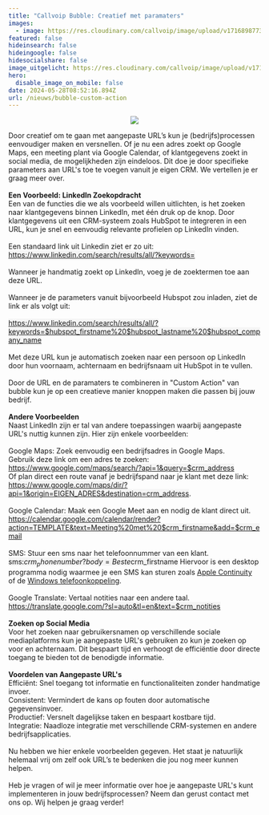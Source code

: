 ```yaml
---
title: "Callvoip Bubble: Creatief met paramaters"
images:
  - image: https://res.cloudinary.com/callvoip/image/upload/v1716898773/linkedin-popup.png
featured: false
hideinsearch: false
hideingoogle: false
hidesocialshare: false
image_uitgelicht: https://res.cloudinary.com/callvoip/image/upload/v1716898773/linkedin-popup.png
hero:
  disable_image_on_mobile: false
date: 2024-05-28T08:52:16.894Z
url: /nieuws/bubble-custom-action
---
```

<center><img src="https://res.cloudinary.com/callvoip/image/upload/v1716898773/linkedin-popup.png"></center>

Door creatief om te gaan met aangepaste URL’s kun je (bedrijfs)processen eenvoudiger maken en versnellen. Of je nu een adres zoekt op Google Maps, een meeting plant via Google Calendar, of klantgegevens zoekt in social media, de mogelijkheden zijn eindeloos. Dit doe je door specifieke parameters aan URL's toe te voegen vanuit je eigen CRM. We vertellen je er graag meer over.\
\
<b>Een Voorbeeld: LinkedIn Zoekopdracht</b> \
Een van de functies die we als voorbeeld willen uitlichten, is het zoeken naar klantgegevens binnen LinkedIn, met één druk op de knop. Door klantgegevens uit een CRM-systeem zoals HubSpot te integreren in een URL, kun je snel en eenvoudig relevante profielen op LinkedIn vinden.\
\
Een standaard link uit Linkedin ziet er zo uit: <span style="background-color: #f5f5f5;">https://www.linkedin.com/search/results/all/?keywords=</span>\
\
Wanneer je handmatig zoekt op LinkedIn, voeg je de zoektermen toe aan deze URL.\
\
Wanneer je de parameters vanuit bijvoorbeeld Hubspot zou inladen, ziet de link er als volgt uit:\
\
<span style="background-color: #f5f5f5;">https://www.linkedin.com/search/results/all/?keywords=$hubspot_firstname%20$hubspot_lastname%20$hubspot_company_name</span>\
\
Met deze URL kun je automatisch zoeken naar een persoon op LinkedIn door hun voornaam, achternaam en bedrijfsnaam uit HubSpot in te vullen.\
\
Door de URL en de paramaters te combineren in "Custom Action" van bubble kun je op een creatieve manier knoppen maken die passen bij jouw bedrijf.\
\
<b>Andere Voorbeelden</b>\
Naast LinkedIn zijn er tal van andere toepassingen waarbij aangepaste URL's nuttig kunnen zijn. Hier zijn enkele voorbeelden:\
\
Google Maps: Zoek eenvoudig een bedrijfsadres in Google Maps.<br>
Gebruik deze link om een adres te zoeken:<br><span style="background-color: #f5f5f5;">https://www.google.com/maps/search/?api=1&query=$crm_address</span><br>
Of plan direct een route vanaf je bedrijfspand naar je klant met deze link:<br><span style="background-color: #f5f5f5;">https://www.google.com/maps/dir/?api=1&origin=EIGEN_ADRES&destination=crm_address</span>.\
<br>Google Calendar: Maak een Google Meet aan en nodig de klant direct uit.\
<span style="background-color: #f5f5f5;">https://calendar.google.com/calendar/render?action=TEMPLATE&text=Meeting%20met%20$crm_firstname&add=$crm_email</span>\
\
SMS: Stuur een sms naar het telefoonnummer van een klant.\
<span style="background-color: #f5f5f5;">sms:$crm_phonenumber?body=Beste%20$crm_firstname</span> Hiervoor is een desktop programma nodig waarmee je een SMS kan sturen zoals [Apple Continuity](https://support.apple.com/en-us/102418) of de [Windows telefoonkoppeling](ms-windows-store://pdp/?productid=9NMPJ99VJBWV).\
\
Google Translate: Vertaal notities naar een andere taal.\
<span style="background-color: #f5f5f5;">https://translate.google.com/?sl=auto&tl=en&text=$crm_notities</span>\
\
<b>Zoeken op Social Media</b>\
Voor het zoeken naar gebruikersnamen op verschillende sociale mediaplatforms kun je aangepaste URL's gebruiken zo kun je zoeken op voor en achternaam. Dit bespaart tijd en verhoogt de efficiëntie door directe toegang te bieden tot de benodigde informatie.\
\
<b>Voordelen van Aangepaste URL's</b>\
Efficiënt: Snel toegang tot informatie en functionaliteiten zonder handmatige invoer.\
Consistent: Vermindert de kans op fouten door automatische gegevensinvoer.\
Productief: Versnelt dagelijkse taken en bespaart kostbare tijd.\
Integratie: Naadloze integratie met verschillende CRM-systemen en andere bedrijfsapplicaties.\
\
Nu hebben we hier enkele voorbeelden gegeven. Het staat je natuurlijk helemaal vrij om zelf ook URL’s te bedenken die jou nog meer kunnen helpen.\
\
Heb je vragen of wil je meer informatie over hoe je aangepaste URL's kunt implementeren in jouw bedrijfsprocessen? Neem dan gerust contact met ons op. Wij helpen je graag verder!
